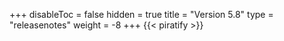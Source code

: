 +++
disableToc = false
hidden = true
title = "Version 5.8"
type = "releasenotes"
weight = -8
+++
{{< piratify >}}
